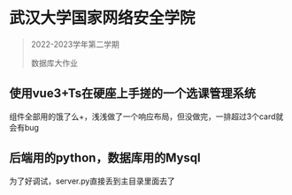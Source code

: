 # 武汉大学国家网络安全学院

> 2022-2023学年第二学期
>
> 数据库大作业

## 使用vue3+Ts在硬座上手搓的一个选课管理系统

组件全部用的饿了么+，浅浅做了一个响应布局，但没做完，一排超过3个card就会有bug

## 后端用的python，数据库用的Mysql

为了好调试，server.py直接丢到主目录里面去了
